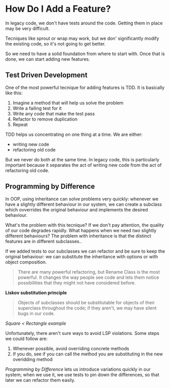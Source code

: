 # How Do I Add a Feature?

In legacy code, we don't have tests around the code. Getting them in place may
be very difficult.

Tecniques like sprout or wrap may work, but we don' significantly modify the
existing code, so it's not going to get better.

So we need to have a solid foundation from where to start with. Once that is
done, we can start adding new features.

## Test Driven Development

One of the most powerful tecnique for adding features is TDD. It is basically
like this:

1. Imagine a method that will help us solve the problem
2. Write a failing test for it
3. Write any code that make the test pass
4. Refactor to remove duplication
5. Repeat

TDD helps us concentrating on one thing at a time. We are either:

* writing new code
* refactoring old code

But we never do both at the same time. In legacy code, this is particularly
important because it separates the act of writing new code from the act of
refactoring old code.

## Programming by Difference

In OOP, using inheritance can solve problems very quickly: whenever we have a
slightly different behaviour in our system, we can create a subclass which
ovverrides the original behaviour and implements the desired behaviour.

What's the problem with this tecnique? If we don't pay attention, the quality of
our code degrades rapidly. What happens when we need *two* slightly different
behaviours? The problem with inheritance is that the distinct features are in
different subclasses..

If we added tests to our subclasses we can refactor and be sure to keep the
original behaviour: we can substitute the inheritance with options or with
object composition.

> There are many powerful refactoring, but Rename Class is the most powerful. It
> changes the way people see code and lets them notice possibilities that they
> might not have considered before.

**Liskov substitution principle**

> Objects of subclasses should be substitutable for objects of their superclass
> throughout the code; if they aren't, we may have silent bugs in our code.

*Square < Rectangle example*

Unfortunately, there aren't sure ways to avoid LSP violations. Some steps we
could follow are:

1. Whenever possible, avoid overriding concrete methods
2. If you do, see if you can call the method you are substituting in the new
   overidding method

*Programming by Difference* lets us introduce variations quickly in our system;
when we use it, we use tests to pin down the differences, so that later we can
refactor them easily.
